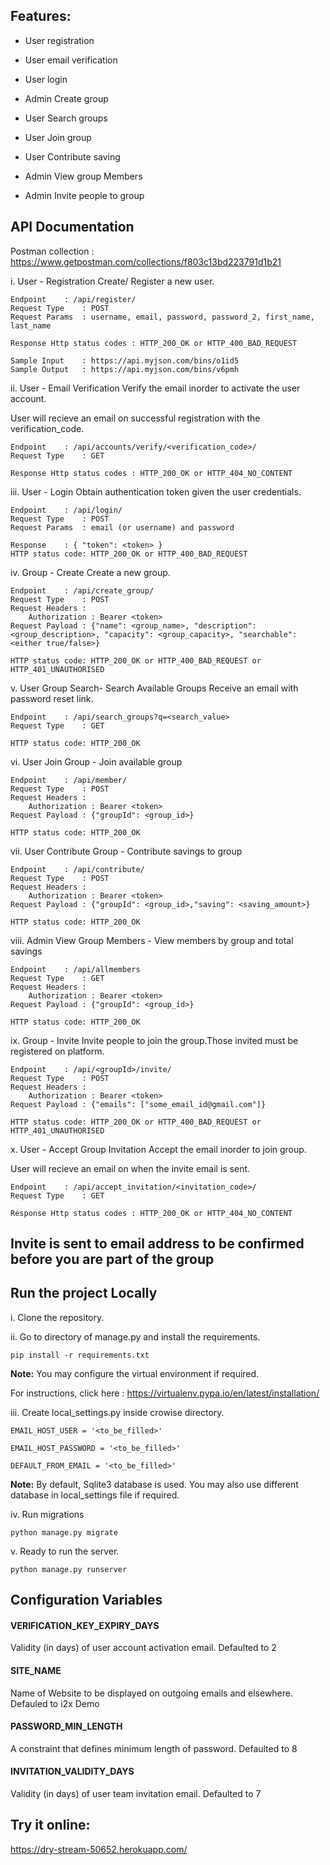 Features:
---------
* User registration

* User email verification

* User login

* Admin Create group

* User Search groups

* User Join group

* User Contribute saving

* Admin View group Members

* Admin Invite people to group


API Documentation
-----------------

Postman collection : https://www.getpostman.com/collections/f803c13bd223791d1b21

i. User - Registration
Create/ Register a new user.

	Endpoint 	: /api/register/
	Request Type 	: POST
	Request Params 	: username, email, password, password_2, first_name, last_name

	Response Http status codes : HTTP_200_OK or HTTP_400_BAD_REQUEST
	
	Sample Input 	: https://api.myjson.com/bins/o1id5
	Sample Output 	: https://api.myjson.com/bins/v6pmh

ii. User - Email Verification
Verify the email inorder to activate the user account.

User will recieve an email on successful registration with the verification_code. 
	
	Endpoint 	: /api/accounts/verify/<verification_code>/
	Request Type 	: GET
	
	Response Http status codes : HTTP_200_OK or HTTP_404_NO_CONTENT
	
iii. User - Login
Obtain authentication token given the user credentials.

	Endpoint 	: /api/login/
	Request Type 	: POST
	Request Params 	: email (or username) and password
	
	Response 	: { "token": <token> }
	HTTP status code: HTTP_200_OK or HTTP_400_BAD_REQUEST
	
iv. Group - Create
Create a new group.

	Endpoint 	: /api/create_group/
	Request Type 	: POST
	Request Headers : 
		Authorization : Bearer <token>
	Request Payload	: {"name": <group_name>, "description": <group_description>, "capacity": <group_capacity>, "searchable": <either true/false>}
	
	HTTP status code: HTTP_200_OK or HTTP_400_BAD_REQUEST or HTTP_401_UNAUTHORISED
	
v. User Group Search- Search Available Groups
Receive an email with password reset link.

	Endpoint 	: /api/search_groups?q=<search_value>
	Request Type 	: GET
	
	HTTP status code: HTTP_200_OK

vi. User Join Group - Join available group 

	Endpoint 	: /api/member/
	Request Type 	: POST
	Request Headers : 
		Authorization : Bearer <token>
	Request Payload	: {"groupId": <group_id>}
	
	HTTP status code: HTTP_200_OK
	
vii. User Contribute Group - Contribute savings to group 

	Endpoint 	: /api/contribute/
	Request Type 	: POST
	Request Headers : 
		Authorization : Bearer <token>
	Request Payload	: {"groupId": <group_id>,"saving": <saving_amount>}
	
	HTTP status code: HTTP_200_OK
	
viii. Admin View Group Members - View members by group and total savings 

	Endpoint 	: /api/allmembers
	Request Type 	: GET
	Request Headers : 
		Authorization : Bearer <token>
	Request Payload	: {"groupId": <group_id>}
	
	HTTP status code: HTTP_200_OK
	
ix. Group - Invite
Invite people to join the group.Those invited must be registered on platform.

	Endpoint 	: /api/<groupId>/invite/
	Request Type 	: POST
	Request Headers : 
		Authorization : Bearer <token>
	Request Payload	: {"emails": ["some_email_id@gmail.com"]}
	
	HTTP status code: HTTP_200_OK or HTTP_400_BAD_REQUEST or HTTP_401_UNAUTHORISED
	
x. User - Accept Group Invitation
Accept the email inorder to join group.

User will recieve an email on when the invite email is sent. 
	
	Endpoint 	: /api/accept_invitation/<invitation_code>/
	Request Type 	: GET
	
	Response Http status codes : HTTP_200_OK or HTTP_404_NO_CONTENT

## Invite is sent to email address to be confirmed before you are part of the group

## Run the project Locally ##

i. Clone the repository.

ii. Go to directory of manage.py and install the requirements.

	pip install -r requirements.txt
	
**Note:**
You may configure the virtual environment if required.

For instructions, click here : https://virtualenv.pypa.io/en/latest/installation/
    
iii. Create local_settings.py inside crowise directory.

	EMAIL_HOST_USER = '<to_be_filled>'

	EMAIL_HOST_PASSWORD = '<to_be_filled>'

	DEFAULT_FROM_EMAIL = '<to_be_filled>'

**Note:**
By default, Sqlite3 database is used. You may also use different database in local_settings file if required.

iv. Run migrations

	python manage.py migrate

v. Ready to run the server.

	python manage.py runserver
	
## Configuration Variables ##

#### VERIFICATION_KEY_EXPIRY_DAYS ####

Validity (in days) of user account activation email. Defaulted to 2
	
#### SITE_NAME ####

Name of Website to be displayed on outgoing emails and elsewhere. Defauled to i2x Demo

#### PASSWORD_MIN_LENGTH #### 

A constraint that defines minimum length of password. Defaulted to 8

#### INVITATION_VALIDITY_DAYS #### 

Validity (in days) of user team invitation email. Defaulted to 7


## Try it online: ##
https://dry-stream-50652.herokuapp.com/
	
	
